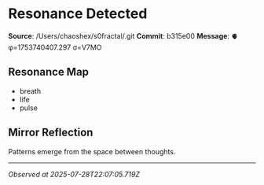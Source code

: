 # Resonance Detected

**Source**: /Users/chaoshex/s0fractal/.git
**Commit**: b315e00
**Message**: 🫀 φ=1753740407.297 σ=V7MO 

## Resonance Map
- breath
- life
- pulse

## Mirror Reflection
Patterns emerge from the space between thoughts.

---
*Observed at 2025-07-28T22:07:05.719Z*
